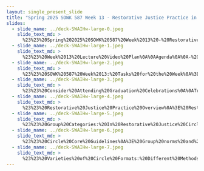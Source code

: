 ```yaml
---
layout: single_present_slide
title: "Spring 2025 SOWK 587 Week 13 - Restorative Justice Practice in Schools"
slides:
  - slide_name: ../deck-SWAIHw-large-0.jpeg
    slide_text_md: >
      %23%23%20Spring%202025%20SOWK%20587%20Week%2013%20-%20Restorative%20Justice%20Practice%20in%20Schools%0A%0Atitle:%20Spring%202025%20SOWK%20587%20Week%2013%20-%20Restorative%20Justice%20Practice%20in%20Schools%20%20%0Adate:%202025-04-17%2011:34:25%20%20%0Alocation:%20Heritage%20University%20%20%0A%0Atags:%0A%20%20-%20Heritage%20University%0A%20%20-%20MSW%20Program%0A%20%20-%20SOWK%20587%0A%0Apresentation_video:%20%5BSpring%202025%20SOWK%20587%20Week%2013%5D(%22https://heritage.hosted.panopto.com/Panopto/Pages/Viewer.aspx%3Fid%3D14b6b532-7054-4bdd-931a-b2c2017bc399%22)%20%20%0Adescription:%20%3E%0A%0AIn%20Week%2013,%20we%20return%20our%20focus%20to%20direct%20practice%20with%20individuals,%20a%20core%20component%20of%20school%20social%20work.%20This%20unit%20explores%20assessment%20and%20intervention%20skills,%20emphasizing%20specialized%20modalities%20such%20as%20restorative%20justice,%20play%20therapy,%20and%20Hip%20Hop%20Therapy.%20Through%20reflective%20discussion%20and%20case-based%20application,%20students%20will%20deepen%20their%20understanding%20of%20how%20to%20engage%20students.%20This%20week,%20students%20also%20submit%20their%20larger%20assignment.%20In%20this%20Social%20Policy%20Macro%20Issue%20paper,%20students%20will%20have%20the%20opportunity%20to%20demonstrate%20their%20ability%20to%20analyze%20and%20make%20recommendations%20related%20to%20social%20policies.%20The%20lecture%20video%20focuses%20on%20restorative%20justice%20practices%20in%20a%20school%20context.%0A%0AThe%20agenda%20for%20the%20lecture%20video%20includes:%0A%0A-%20Week%2013%20Activities%0A-%20Overview%20of%20Restorative%20Practices%20and%20Circle-Based%20Approaches%0A-%20Exploring%20Proactive%20and%20Responsive%20Circle%20Formats%0A-%20Guidelines%20and%20Facilitation%20Strategies%20for%20Restorative%20Circles%0A%0AThe%20learning%20objectives%20for%20this%20week%20include:%0A%0A-%20Identify%20and%20describe%20the%20core%20goals%20and%20formats%20of%20restorative%20justice%20circle%20practices%20used%20in%20school%20settings.%0A-%20Understand%20the%20different%20formats%20that%20restorative%20groups%20can%20take.%0A-%20Identify%20and%20describe%20direct%20practice%20with%20individuals%20in%20a%20school%20setting.%0A-%20Analyze%20the%20application%20and%20appropriateness%20of%20selected%20intervention%20models%20in%20school-based%20contexts.%0A-%20Apply%20intervention%20strategies%20to%20a%20case%20study%20using%20principles%20of%20school%20social%20work%20and%20ethical%20decision-making.%0A-%20Explore%20how%20personal%20and%20systemic%20factors%20(e.g.,%20trauma,%20school%20culture,%20socioeconomic%20status)%20shape%20individual%20student%20behavior%20and%20support%20needs.%0A-%20Demonstrate%20knowledge%20of%20how%20to%20support%20the%20outcomes%20for%20all%20students%20through%20strategies%20such%20as%20scientifically-based%20practices,%20collaborative%20teaming,%20and%20ethical%20decision%20making.%0A%0A%0A
  - slide_name: ../deck-SWAIHw-large-1.jpeg
    slide_text_md: >
      %23%23%20Week%2013%20Lecture%20Video%20Plan%0A%0AAgenda%0A%0A-%20Week%2013%20Activities%0A-%20Overview%20of%20Restorative%20Practices%20and%20Circle-Based%20Approaches%0A-%20Exploring%20Proactive%20and%20Responsive%20Circle%20Formats%0A-%20Guidelines%20and%20Facilitation%20Strategies%20for%20Restorative%20Circles%0A%0ALearning%20objectives%20for%20video%0A%0A-%20Identify%20and%20describe%20the%20core%20goals%20and%20formats%20of%20restorative%20justice%20circle%20practices%20used%20in%20school%20settings.%0A-%20Understand%20the%20different%20formats%20that%20restorative%20groups%20can%20take.%0A%0A
  - slide_name: ../deck-SWAIHw-large-2.jpeg
    slide_text_md: >
      %23%23%20SOWK%20587%20Week%2013:%20Tasks%20for%20the%20Week%0A%3E%20The%20following%20is%20what%20we%20are%20looking%20at%20for%20this%20week.%0A%0A-%20**Read%20Chapter%209%20Section%20II**:%20Jarolmen%20and%20Batista-Thomas%20(2023)%20_Chapter%2009:%20Engagement,%20Assessment,%20and%20Intervention%20Skills%20for%20Individuals%20-%20Section%20II_%0A-%20**Engage%20with%20the%20extra%20resources%20provided**%20Spokane%20Public%20Schools%20(2017)%20and%20Restorative%20Practices%20Working%20Group.%20(2014)%0A-%20**Submit%20your%20A-05:%20Social%20Policy%20Macro%20Issue**%0A-%20Make%20three%20replies%20in%20the%20forums:%20Topics%20include%20your%20practice%20with%20individuals,%20relating%20to%20a%20case%20study,%20and%20textbook%20prompts%0A%0A%0A
  - slide_name: ../deck-SWAIHw-large-3.jpeg
    slide_text_md: >
      %23%23%20Consider%20Attending%20Graduation%20Celebrations%0A%0ATri-Cities%20or%20the%20Toppenish%20Campus%0A%0AI'm%20still%20not%20exactly%20sure%20what%20is%20happening%20with%20the%20Toppenish%20one,%20but%20Tri-Cities%20one%20of%20your%20peers%20will%20be%20speaking.%0A%0A
  - slide_name: ../deck-SWAIHw-large-4.jpeg
    slide_text_md: >
      %23%23%20Restorative%20Justice%20Practice%20Overview%0A%3E%20Restorative%20justice%20is%20a%20big%20topic,%20and%20we%20are%20just%20going%20to%20look%20at%20some%20of%20the%20practicalities%20of%20circle%20groups%0A%0AExperience%20in%20Africa%0ATraining%20and%20experience%0A%0ACore%20Goals%20of%20Restorative%20Practices%0A%0A-%20**Build%20healthy%20relationships**%20between%20educators%20and%20students%20%20%0A%20%20Strengthen%20trust,%20empathy,%20and%20connection%20within%20the%20school%20community.%0A-%20**Reduce,%20prevent,%20and%20improve%20harmful%20behavior**%20%20%0A%20%20Proactively%20address%20issues%20before%20they%20escalate%20and%20respond%20in%20a%20constructive%20manner%20when%20they%20do.%0A-%20**Repair%20harm%20and%20restore%20positive%20relationships**%20%20%0A%20%20Focus%20on%20accountability%20and%20healing%20after%20conflict%20or%20rule-breaking.%0A-%20**Resolve%20conflict%20and%20hold%20individuals/groups%20accountable**%20%20%0A%20%20Provide%20structured%20opportunities%20for%20reflection,%20dialogue,%20and%20making%20amends.%0A-%20**Address%20and%20discuss%20the%20needs%20of%20the%20school%20community**%20%20%0A%20%20Ensure%20that%20all%20voices%20are%20heard%20and%20that%20community%20wellbeing%20is%20a%20shared%20responsibility.%0A%0A%0AThere%20are%20a%20number%20of%20ways%20these%20goals%20get%20implemented%20into%20practice.%20These%20include:%0A%0A-%20**Restorative%20Justice**:%20Focuses%20on%20repairing%20harm%20by%20bringing%20together%20those%20affected%20to%20share%20experiences%20and%20agree%20on%20steps%20toward%20healing%20and%20accountability.%0A-%20**Community%20Conferencing**:%20A%20structured%20process%20where%20all%20parties%20impacted%20by%20a%20conflict%20collectively%20discuss%20the%20incident%20and%20work%20toward%20a%20resolution.%0A-%20**Community%20Service**:%20Offers%20students%20a%20way%20to%20repair%20harm%20by%20contributing%20positively%20to%20the%20school%20community%20in%20meaningful%20ways.%0A-%20**Peer%20Juries**:%20Trained%20student%20jurors%20facilitate%20reflective%20conversations%20with%20peers%20who%20have%20violated%20school%20rules%20to%20determine%20how%20harm%20can%20be%20repaired.%0A-%20**Circle%20Process**:%20A%20versatile%20format%20for%20proactive%20relationship-building%20or%20reactive%20conflict%20resolution%20that%20emphasizes%20equal%20voice%20and%20shared%20understanding.%0A-%20**Preventative%20and%20Post-Conflict%20Resolution%20Programs**:%20Teach%20students%20emotional%20regulation,%20empathy,%20and%20conflict%20de-escalation%20to%20reduce%20future%20incidents%20and%20promote%20reconciliation.%0A-%20**Peer%20Mediation**:%20Trains%20students%20to%20serve%20as%20mediators%20who%20help%20peers%20resolve%20conflicts%20peacefully%20and%20constructively.%0A-%20**Informal%20Restorative%20Practices**:%20Everyday%20actions%20like%20affective%20statements%20and%20questions,%20relationship-building%20chats,%20or%20mentoring%20that%20promote%20a%20restorative%20climate.%0A-%20**Social-Emotional%20Learning%20(SEL)**:%20Develops%20essential%20life%20skills%20like%20emotional%20awareness,%20responsible%20decision-making,%20and%20positive%20relationship%20management,%20foundational%20to%20restorative%20environments.%0A%0A%3Cdiv%20style%3D%22text-align:%20center%22%20markdown%3D%221%22%3E%0AReference%0A%3C/div%3E%0A%3Cdiv%20style%3D%22margin:%200%200%200%202em;%20text-indent:%20-2em;%22%20markdown%3D%221%22%3E%0A%0ARestorative%20Practices%20Working%20Group.%20(2014).%20Restorative%20practices:%20Fostering%20healthy%20relationships%20%26%20promoting%20positive%20discipline.%20Advancement%20Project;%20A%20Union%20of%20Professionals;%20National%20Education%20Association;%20Schott%20Foundation%20for%20Public%20Education.%20https://schottfoundation.org/wp-content/uploads/restorative-practices-guide.pdf%20%0A%0A%3C/div%3E%0A%0A%0A
  - slide_name: ../deck-SWAIHw-large-5.jpeg
    slide_text_md: >
      %23%23%20Group%20Categories:%20In%20Restorative%20Justice%20Circle%20Groups%0A%3E%20There%20are%20two%20general%20categories%20we%20can%20put%20groups%20into.%0A%0A-%20**Proactive**:%20Community%20or%20team%20building%0A%20%20Proactive%20groups%20build%20trust,%20foster%20connection,%20and%20develop%20social-emotional%20skills%20that%20prevent%20conflicts%20and%20create%20a%20positive,%20supportive%20classroom%20environment%0A-%20**Responsive**:%20Problem%20solving%20or%20repairing%20harm%0A%20%20Responsive%20circles%20create%20space%20for%20honest%20dialogue%20after%20harm%20has%20occurred,%20helping%20participants%20understand%20impact,%20restore%20relationships,%20and%20collaboratively%20make%20things%20right.%0A%0A(Clifford,%202013)%0A%0A
  - slide_name: ../deck-SWAIHw-large-6.jpeg
    slide_text_md: >
      %23%23%20Circle%20Core%20Guidelines%0A%3E%20Group%20norms%20and%20guidelines%20are%20important%20in%20working%20in%20circles.%20The%20following%20is%20what%20I%20have%20used,%20and%20been%20trained%20using.%0A%0A-%20**Respect%20the%20talking%20piece**:%20everyone%20listens,%20everyone%20has%20a%20turn%0A-%20**Speak%20from%20the%20heart**:%20your%20truth,%20your%20experiences,%20your%20perspective%0A-%20**Listen%20from%20the%20heart**:%20let%20go%20of%20the%20stories%20that%20make%20it%20hard%20to%20hear%20each%20other%0A-%20**Trust%20that%20you%20will%20know%20what%20to%20say**:%20no%20need%20to%20rehearse%0A-%20**Say%20just%20enough**:%20without%20feeling%20rushed,%20be%20concise%20and%20considerate%20of%20the%20time%20of%20others%0A%0A(Clifford,%202013)%0A%0A%0A
  - slide_name: ../deck-SWAIHw-large-7.jpeg
    slide_text_md: >
      %23%23%20Varieties%20of%20Circle%20Formats:%20Different%20Methods%20of%20Facilitation%0A%3E%20There%20are%20a%20number%20of%20ways%20that%20we%20might%20format%20our%20groups.%20the%20following%20are%20some%20examples.%0A%0A-%20**Basic%20Circle**:%20A%20traditional%20circle%20using%20a%20talking%20piece%20passed%20around%20so%20everyone%20gets%20a%20turn%20to%20speak.%0A-%20**Popcorn%20Circle**:%20Participants%20speak%20in%20no%20particular%20order,%20without%20using%20a%20talking%20piece%E2%80%94whoever%20is%20ready%20%22pops%22%20in.%0A-%20**Fishbowl%20(Witness)%20Circle**:%20A%20small%20group%20discusses%20a%20topic%20in%20the%20center%20while%20others%20observe%20silently%20from%20an%20outer%20circle.%0A-%20**Spiral%20Circle**:%20The%20talking%20piece%20spirals%20inward%20or%20outward%20through%20the%20group,%20changing%20the%20usual%20speaking%20pattern.%0A-%20**Feedback%20Circle**:%20Participants%20share%20reflections%20or%20feedback%20about%20a%20shared%20experience%20or%20issue,%20encouraging%20personal%20growth.%0A-%20**Wheelhouse%20Circle**:%20Students%20lead%20discussions%20on%20topics%20they%20are%20passionate%20or%20knowledgeable%20about,%20showcasing%20their%20strengths.%0A-%20**Small%20Group/Student%20Circle%20Leaders**:%20Student-led%20circles%20held%20in%20smaller%20groups,%20building%20leadership%20skills%20and%20peer%20engagement.%0A%0A%3Cdiv%20style%3D%22text-align:%20center%22%20markdown%3D%221%22%3E%0AReference%0A%3C/div%3E%0A%3Cdiv%20style%3D%22margin:%200%200%200%202em;%20text-indent:%20-2em;%22%20markdown%3D%221%22%3E%0A%0AClifford,%20A.%20(2013).%20Teaching%20restorative%20practices%20with%20classroom%20circles.%20_Center%20for%20Restorative%20Process_.%20%3Chttp://restorativejustice.org/am-site/media/teaching-restorative-practices-with-classroom-circles.pdf%3E%0A%0A%3C/div%3E%0A%0A
---
```


